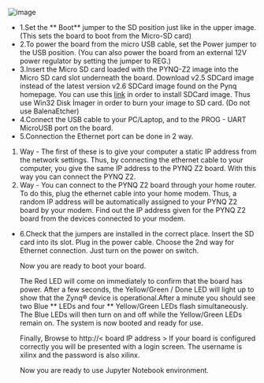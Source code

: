 ![image](https://user-images.githubusercontent.com/77918562/124683790-8a531380-ded6-11eb-97c6-5809676f304e.png)

- 1.Set the ** Boot** jumper to the SD position just like in the upper image. (This sets the board to boot from the Micro-SD card)
- 2.To power the board from the micro USB cable, set the Power jumper to the USB position. (You can also power the board from an external 12V power regulator by setting the jumper to REG.)
- 3.Insert the Micro SD card loaded with the PYNQ-Z2 image into the Micro SD card slot underneath the board.
Download v2.5 SDCard image instead of the latest version v2.6 SDCard image found on the Pynq homepage. You can use this [link](https://github.com/Xilinx/PYNQ/releases) in order to install SDCard image. Thus use Win32 Disk İmager in order to burn your image to SD card. (Do not use BalenaEtcher)
- 4.Connect the USB cable to your PC/Laptop, and to the PROG - UART MicroUSB port on the board.
- 5.Connection the Ethernet port can be done in 2 way. 
1. Way - The first of these is to give your computer a static IP address from the network settings. Thus, by connecting the ethernet cable to your computer, you give the same IP address to the PYNQ Z2 board. With this way you can connect the PYNQ Z2.
2. Way - You can connect to the PYNQ Z2 board through your home router. To do this, plug the ethernet cable into your home modem.
Thus, a random IP address will be automatically assigned to your PYNQ Z2 board by your modem. Find out the IP address given for the PYNQ Z2 board from the devices connected to your modem. 
- 6.Check that the jumpers are installed in the correct place. Insert the SD card into its slot. Plug in the power cable. Choose the 2nd way for Ethernet connection.
  Just turn on the power on switch.
  
  Now you are ready to boot your board.
  
  The Red LED will come on immediately to confirm that the board has power. After a few seconds, the Yellow/Green / Done LED will light up to show that the Zynq® device is           operational.After a minute you should see two Blue ** LEDs and four ** Yellow/Green LEDs flash simultaneously. The Blue LEDs will then turn on and off while the Yellow/Green
  LEDs remain on. The system is now booted and ready for use.
  
  Finally, Browse to http://< board IP address >
  If your board is configured correctly you will be presented with a login screen. The username is xilinx and the password is also xilinx.
  
  Now you are ready to use Jupyter Notebook environment.
  
  
